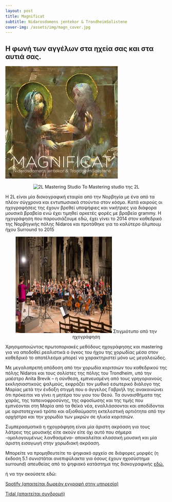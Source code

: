 ```yaml
---
layout: post
title: Magnificat
subtitle: Nidarosdomens jentekor & TrondheimSolistene
cover-img: /assets/img/magn_cover.jpg
---
```



## Η φωνή των αγγέλων στα ηχεία σας και στα αυτιά σας.

  <img src="/assets/img/magn_cover.jpg" alt="MAGNIFICAT - Nidarosdomens jentekor - TrondheimSolistene" style="width:350px;height:350px;">


<p style="text-align:center;">
<img src="https://images.ctfassets.net/4zjnzn055a4v/v5Fr54wzuQU0Qnk0Sqg3H/42ccacd6ab8f5686d4e2034c050d4ac2/Morten_Lindberg_PR_Image_1.jpg?w=1250&fm=jpg" alt="2L Mastering Studio" style="width:300px;height:300px;"> To Mastering studio της 2L</p>

Η 2L είναι μία δισκογραφική εταιρία από την Νορβηγία με ένα από τα πλέον σύγχρονα και εντυπωσιακά στούντιο στον κόσμο.
Kατά καιρούς οι ηχογραφήσεις της έχουν βρεθεί υποψήφιες και νικήτριες για διάφορα μουσικά βραβεία ενώ έχει τιμηθεί αρκετές φορές με βραβεία grammy.
Η ηχογράφηση που παρουσιάζουμε εδώ, έχει γίνει το 2014 στον καθεδρικό της Νορβηγικής πόλης Nidaros και προτάθηκε για το καλύτερο άλμπουμ ήχου Surround το 2015 

<p style="text-align:center;">
<img src="/assets/img/choir.webp" alt="Στιγμιότυπο από την ηχογράφηση" style="width:300px;height:300px;"> Στιγμιότυπο από την ηχογράφηση </p>


Χρησιμοποιώντας πρωτοποριακές μεθόδους ηχογράφησης και mastering για να αποδοθεί ρεαλιστικά ο όγκος του ήχου της χορωδίας μέσα στον καθεδρικό το αποτέλεσμα μπορεί να χαρακτηριστεί μόνο ως μεγαλειώδες.

Με μεγαλοπρεπή απόδοση από την χορωδία κοριτσιών του καθεδρικού της πόλης Nidaros και τους σολίστες της πόλης του Trondheim, υπό την μαέστρο Anita Brevik – η σύνθεση, εμπνευσμένη από τους γρηγοριανούς εκκλησιαστικούς ψαλμούς, εκφράζει τον μυθικό εσωτερικό διάλογο της Μαρίας μετά την ένδοξη στιγμή που ο άγγελος Γαβριήλ της ανακοινώνει ότι πρόκειται να γίνει η μητέρα του γιου του Θεού. Τα συναισθήματα της χαράς, της ταπεινοφροσύνης, της αφοσίωσης και της τιμής που εμπνέονται στη Μαρία από τα θεϊκά νέα, εναλλάσσονται και αποδίδονται με αριστοτεχνικό τρόπο και αξιοθαύμαστη εκτελεστική αρτιότητα από την ορχήστρα και την χορωδία των μικρών σε ηλικία κοριτσιών.

Συμπερασματικά η ηχογράφηση είναι μία άριστη ακρόαση για τους λάτρεις της μουσικής είτε ακούν είτε όχι αυτό που σήμερα -ομολογουμένως λανθασμένα- αποκαλείται κλασσική μουσική και μία άριστη εισαγωγή στην χορωδιακή ακρόαση.


Μπορείτε να προμηθευτείτε το ψηφιακό αρχείο σε διάφορες μορφές (η έκδοση 5.1 συνιστάται ανεπιφύλακτα για όσους έχουν ηχοσύστημα surround) απευθείας από το ψηφιακό κατάστημα της δισκογραφικής <a href="https://shop.2l.no/collections/frontpage/products/magnificat-nidarosdomen?variant=39666385780919" target="_blank">εδώ.</a>

ή να την ακούσετε εδώ: 

<p> <a href="https://open.spotify.com/album/15fzAFOBebAi8U1q3rhsnC" target="_blank">Spotify (απαιτείται δωρεάν εγγραφή στην υπηρεσία)  </a></p>
<p> <a href="https://tidal.com/" target="_blank">Tidal (απαιτείται συνδρομή) </a></p>



